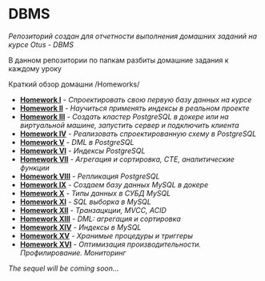 # DBMS

*Репозиторий создан для отчетности выполнения домашних заданий на курсе Otus - DBMS*

В данном репозитории по папкам разбиты домашние задания к каждому уроку 

Краткий обзор домашни
/Homeworks/

* **[Homework I](/Homeworks%20/Homework%20I/README.md)** - *Спроектировать свою первую базу данных на курсе*
* **[Homework II](Homeworks%20/Homework%20II/README.md)** - *Научиться применять индексы в реальном проекте*
* **[Homework III](/Homeworks%20/Homework%20III/README.md)** - *Создать кластер PostgreSQL в докере или на виртуальной машине, запустить сервер и подключить клиента*
* **[Homework IV](/Homeworks%20/Homework%20IV/README.md)** - *Реализовать спроектированную схему в PostgreSQL*
* **[Homework V](/Homeworks%20/Homework%20V/README.md)** - *DML в PostgreSQL*
* **[Homework VI](/Homeworks%20/Homework%20VI/README.md)** - *Индексы PostgreSQL*
* **[Homework VII](/Homeworks%20/Homework%20VII/README.md)** - *Агрегация и сортировка, CTE, аналитические функции*
* **[Homework VIII](/Homeworks%20/Homework%20VIII/README.md)** - *Репликация PostgreSQL*
* **[Homework IX](/Homeworks%20/Homework%20IX/README.md)** - *Создаем базу данных MySQL в докере*
* **[Homework X](/Homeworks%20/Homework%20X/README.md)** - *Типы данных в СУБД MySQL*
* **[Homework XI](/Homeworks%20/Homework%20XI/README.md)** - *SQL выборка в MySQL*
* **[Homework XII](/Homeworks%20/Homework%20XII/README.md)** - *Транзацкции, MVCC, ACID*
* **[Homework XIII](/Homeworks%20/Homework%20XIII/README.md)** - *DML: агрегация и сортировка*
* **[Homework XIV](/Homeworks%20/Homework%20XIV/README.md)** - *Индексы в MySQL*
* **[Homework XV](/Homeworks%20/Homework%20XV/README.md)** - *Хранимые процедуры и триггеры*
* **[Homework XVI](/Homeworks%20/Homework%20XVI/README.md)** - *Оптимизация производительности. Профилирование. Мониторинг*

*The sequel will be coming soon...*
